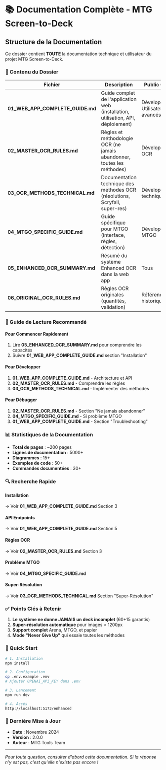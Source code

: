 # 📚 Documentation Complète - MTG Screen-to-Deck

## Structure de la Documentation

Ce dossier contient **TOUTE** la documentation technique et utilisateur du projet MTG Screen-to-Deck.

### 📂 Contenu du Dossier

| Fichier | Description | Public Cible |
|---------|-------------|--------------|
| **01_WEB_APP_COMPLETE_GUIDE.md** | Guide complet de l'application web (installation, utilisation, API, déploiement) | Développeurs, Utilisateurs avancés |
| **02_MASTER_OCR_RULES.md** | Règles et méthodologie OCR (ne jamais abandonner, toutes les méthodes) | Développeurs OCR |
| **03_OCR_METHODS_TECHNICAL.md** | Documentation technique des méthodes OCR (résolutions, Scryfall, super-res) | Développeurs techniques |
| **04_MTGO_SPECIFIC_GUIDE.md** | Guide spécifique pour MTGO (interface, règles, détection) | Développeurs MTGO |
| **05_ENHANCED_OCR_SUMMARY.md** | Résumé du système Enhanced OCR dans la web app | Tous |
| **06_ORIGINAL_OCR_RULES.md** | Règles OCR originales (quantités, validation) | Référence historique |

### 🎯 Guide de Lecture Recommandé

#### Pour Commencer Rapidement
1. Lire **05_ENHANCED_OCR_SUMMARY.md** pour comprendre les capacités
2. Suivre **01_WEB_APP_COMPLETE_GUIDE.md** section "Installation"

#### Pour Développer
1. **01_WEB_APP_COMPLETE_GUIDE.md** - Architecture et API
2. **02_MASTER_OCR_RULES.md** - Comprendre les règles
3. **03_OCR_METHODS_TECHNICAL.md** - Implémenter des méthodes

#### Pour Débugger
1. **02_MASTER_OCR_RULES.md** - Section "Ne jamais abandonner"
2. **04_MTGO_SPECIFIC_GUIDE.md** - Si problème MTGO
3. **01_WEB_APP_COMPLETE_GUIDE.md** - Section "Troubleshooting"

### 📊 Statistiques de la Documentation

- **Total de pages** : ~200 pages
- **Lignes de documentation** : 5000+
- **Diagrammes** : 15+
- **Exemples de code** : 50+
- **Commandes documentées** : 30+

### 🔍 Recherche Rapide

#### Installation
→ Voir **01_WEB_APP_COMPLETE_GUIDE.md** Section 3

#### API Endpoints
→ Voir **01_WEB_APP_COMPLETE_GUIDE.md** Section 5

#### Règles OCR
→ Voir **02_MASTER_OCR_RULES.md** Section 3

#### Problème MTGO
→ Voir **04_MTGO_SPECIFIC_GUIDE.md**

#### Super-Résolution
→ Voir **03_OCR_METHODS_TECHNICAL.md** Section "Super-Résolution"

### ✅ Points Clés à Retenir

1. **Le système ne donne JAMAIS un deck incomplet** (60+15 garantis)
2. **Super-résolution automatique** pour images < 1200px
3. **Support complet** Arena, MTGO, et papier
4. **Mode "Never Give Up"** qui essaie toutes les méthodes

### 🚀 Quick Start

```bash
# 1. Installation
npm install

# 2. Configuration
cp .env.example .env
# Ajouter OPENAI_API_KEY dans .env

# 3. Lancement
npm run dev

# 4. Accès
http://localhost:5173/enhanced
```

### 📝 Dernière Mise à Jour

- **Date** : Novembre 2024
- **Version** : 2.0.0
- **Auteur** : MTG Tools Team

---

*Pour toute question, consulter d'abord cette documentation. Si la réponse n'y est pas, c'est qu'elle n'existe pas encore !*